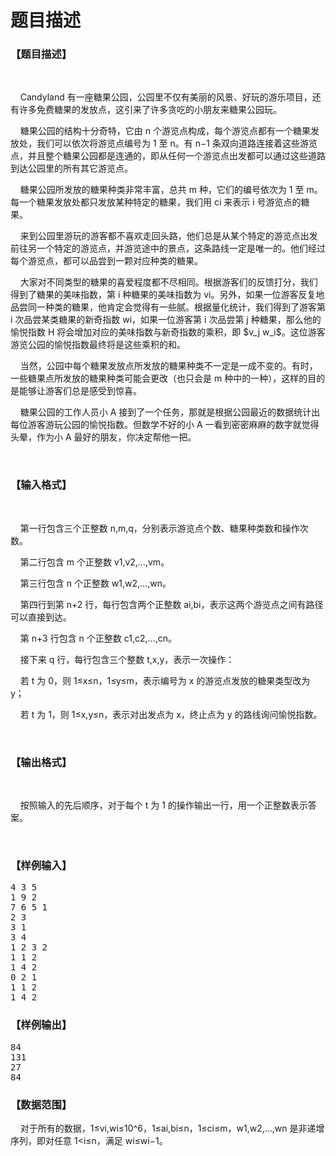 # 题目描述


<h3>
【题目描述】
</h3>
<p>
<br/>
</p>
<p>
    Candyland 有一座糖果公园，公园里不仅有美丽的风景、好玩的游乐项目，还有许多免费糖果的发放点，这引来了许多贪吃的小朋友来糖果公园玩。
</p>
<p>
    糖果公园的结构十分奇特，它由 n 个游览点构成，每个游览点都有一个糖果发放处，我们可以依次将游览点编号为 1 至 n。有 n−1 条双向道路连接着这些游览点，并且整个糖果公园都是连通的，即从任何一个游览点出发都可以通过这些道路到达公园里的所有其它游览点。
</p>
<p>
    糖果公园所发放的糖果种类非常丰富，总共 m 种，它们的编号依次为 1 至 m。每一个糖果发放处都只发放某种特定的糖果，我们用 ci 来表示 i 号游览点的糖果。
</p>
<p>
    来到公园里游玩的游客都不喜欢走回头路，他们总是从某个特定的游览点出发前往另一个特定的游览点，并游览途中的景点，这条路线一定是唯一的。他们经过每个游览点，都可以品尝到一颗对应种类的糖果。
</p>
<p>
    大家对不同类型的糖果的喜爱程度都不尽相同。根据游客们的反馈打分，我们得到了糖果的美味指数，第 i 种糖果的美味指数为 vi。另外，如果一位游客反复地品尝同一种类的糖果，他肯定会觉得有一些腻。根据量化统计，我们得到了游客第 i 次品尝某类糖果的新奇指数 wi，如果一位游客第 i 次品尝第 j 种糖果，那么他的愉悦指数 H 将会增加对应的美味指数与新奇指数的乘积，即 $v_j w_i$。这位游客游览公园的愉悦指数最终将是这些乘积的和。
</p>
<p>
    当然，公园中每个糖果发放点所发放的糖果种类不一定是一成不变的。有时，一些糖果点所发放的糖果种类可能会更改（也只会是 m 种中的一种），这样的目的是能够让游客们总是感受到惊喜。
</p>
<p>
    糖果公园的工作人员小 A 接到了一个任务，那就是根据公园最近的数据统计出每位游客游玩公园的愉悦指数。但数学不好的小 A 一看到密密麻麻的数字就觉得头晕，作为小 A 最好的朋友，你决定帮他一把。
</p>
<p>
<br/>
</p>
<h3>
<strong>【输入格式</strong>】
</h3>
<p>
<br/>
</p>
<p>
    第一行包含三个正整数 n,m,q，分别表示游览点个数、糖果种类数和操作次数。
</p>
<p>
    第二行包含 m 个正整数 v1,v2,…,vm。
</p>
<p>
    第三行包含 n 个正整数 w1,w2,…,wn。
</p>
<p>
    第四行到第 n+2 行，每行包含两个正整数 ai,bi，表示这两个游览点之间有路径可以直接到达。
</p>
<p>
    第 n+3 行包含 n 个正整数 c1,c2,…,cn。
</p>
<p>
    接下来 q 行，每行包含三个整数 t,x,y，表示一次操作：
</p>
<p>
    若 t 为 0，则 1≤x≤n，1≤y≤m，表示编号为 x 的游览点发放的糖果类型改为 y；
</p>
<p>
    若 t 为 1，则 1≤x,y≤n，表示对出发点为 x，终止点为 y 的路线询问愉悦指数。
</p>
<p>
<br/>
</p>
<h3>
<strong>【输出格式</strong>】
</h3>
<p>
<br/>
</p>
<p>
    按照输入的先后顺序，对于每个 t 为 1 的操作输出一行，用一个正整数表示答案。
</p>
<p>
<br/>
</p>
<h3>
【样例输入】
</h3>
<pre>4 3 5
1 9 2
7 6 5 1
2 3
3 1
3 4
1 2 3 2
1 1 2
1 4 2
0 2 1
1 1 2
1 4 2
</pre>
<h3>
【样例输出】
</h3>
<pre>84
131
27
84
</pre>
<h3>
【数据范围】
</h3>
    对于所有的数据，1≤vi,wi≤10^6，1≤ai,bi≤n，1≤ci≤m，w1,w2,…,wn 是非递增序列，即对任意 1&lt;i≤n，满足 wi≤wi−1。<br/>
<div class="table-responsive">
<img src="/upload/image/20150128/20150128182617_38461.png" alt=""/><br/>
<br/>
</div>
